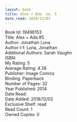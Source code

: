 ```yaml
---
layout: book
title: Alex + Ada  no. 5
date_read: 2018/12/03
---
```


Book Id: 19496153<br />
Title: Alex + Ada #5<br />
Author: Jonathan Luna<br />
Author l-f: Luna, Jonathan<br />
Additional Authors: Sarah Vaughn<br />
ISBN: <br />
My Rating: 5<br />
Average Rating: 4.26<br />
Publisher: Image Comics<br />
Binding: Paperback<br />
Number of Pages: 32<br />
Year Published: 2014<br />
Date Read: <br />
Date Added: 2018/12/02<br />
Exclusive Shelf: read<br />
Read Count: 1<br />
Owned Copies: 0<br />

